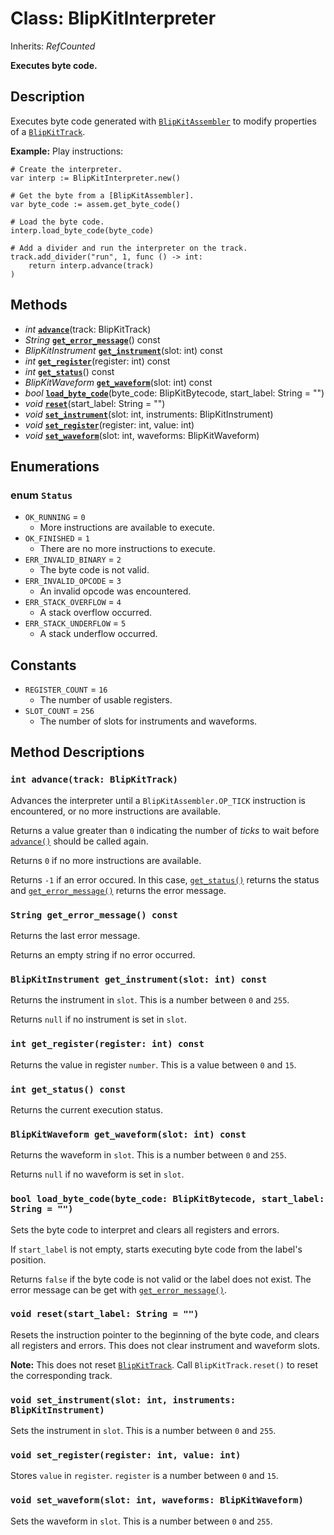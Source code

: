# Class: BlipKitInterpreter

Inherits: *RefCounted*

**Executes byte code.**

## Description

Executes byte code generated with [`BlipKitAssembler`](BlipKitAssembler.md) to modify properties of a [`BlipKitTrack`](BlipKitTrack.md).

**Example:** Play instructions:

```gdscript
# Create the interpreter.
var interp := BlipKitInterpreter.new()

# Get the byte from a [BlipKitAssembler].
var byte_code := assem.get_byte_code()

# Load the byte code.
interp.load_byte_code(byte_code)

# Add a divider and run the interpreter on the track.
track.add_divider("run", 1, func () -> int:
    return interp.advance(track)
)
```
## Methods

- *int* [**`advance`**](#int-advancetrack-blipkittrack)(track: BlipKitTrack)
- *String* [**`get_error_message`**](#string-get_error_message-const)() const
- *BlipKitInstrument* [**`get_instrument`**](#blipkitinstrument-get_instrumentslot-int-const)(slot: int) const
- *int* [**`get_register`**](#int-get_registerregister-int-const)(register: int) const
- *int* [**`get_status`**](#int-get_status-const)() const
- *BlipKitWaveform* [**`get_waveform`**](#blipkitwaveform-get_waveformslot-int-const)(slot: int) const
- *bool* [**`load_byte_code`**](#bool-load_byte_codebyte_code-blipkitbytecode-start_label-string--)(byte_code: BlipKitBytecode, start_label: String = "")
- *void* [**`reset`**](#void-resetstart_label-string--)(start_label: String = "")
- *void* [**`set_instrument`**](#void-set_instrumentslot-int-instruments-blipkitinstrument)(slot: int, instruments: BlipKitInstrument)
- *void* [**`set_register`**](#void-set_registerregister-int-value-int)(register: int, value: int)
- *void* [**`set_waveform`**](#void-set_waveformslot-int-waveforms-blipkitwaveform)(slot: int, waveforms: BlipKitWaveform)

## Enumerations

### enum `Status`

- `OK_RUNNING` = `0`
	- More instructions are available to execute.
- `OK_FINISHED` = `1`
	- There are no more instructions to execute.
- `ERR_INVALID_BINARY` = `2`
	- The byte code is not valid.
- `ERR_INVALID_OPCODE` = `3`
	- An invalid opcode was encountered.
- `ERR_STACK_OVERFLOW` = `4`
	- A stack overflow occurred.
- `ERR_STACK_UNDERFLOW` = `5`
	- A stack underflow occurred.

## Constants

- `REGISTER_COUNT` = `16`
	- The number of usable registers.
- `SLOT_COUNT` = `256`
	- The number of slots for instruments and waveforms.

## Method Descriptions

### `int advance(track: BlipKitTrack)`

Advances the interpreter until a `BlipKitAssembler.OP_TICK` instruction is encountered, or no more instructions are available.

Returns a value greater than `0` indicating the number of *ticks* to wait before [`advance()`](#int-advancetrack-blipkittrack) should be called again.

Returns `0` if no more instructions are available.

Returns `-1` if an error occured. In this case, [`get_status()`](#int-get_status-const) returns the status and [`get_error_message()`](#string-get_error_message-const) returns the error message.

### `String get_error_message() const`

Returns the last error message.

Returns an empty string if no error occurred.

### `BlipKitInstrument get_instrument(slot: int) const`

Returns the instrument in `slot`. This is a number between `0` and `255`.

Returns `null` if no instrument is set in `slot`.

### `int get_register(register: int) const`

Returns the value in register `number`. This is a value between `0` and `15`.

### `int get_status() const`

Returns the current execution status.

### `BlipKitWaveform get_waveform(slot: int) const`

Returns the waveform in `slot`. This is a number between `0` and `255`.

Returns `null` if no waveform is set in `slot`.

### `bool load_byte_code(byte_code: BlipKitBytecode, start_label: String = "")`

Sets the byte code to interpret and clears all registers and errors.

If `start_label` is not empty, starts executing byte code from the label's position.

Returns `false` if the byte code is not valid or the label does not exist. The error message can be get with [`get_error_message()`](#string-get_error_message-const).

### `void reset(start_label: String = "")`

Resets the instruction pointer to the beginning of the byte code, and clears all registers and errors. This does not clear instrument and waveform slots.

**Note:** This does not reset [`BlipKitTrack`](BlipKitTrack.md). Call `BlipKitTrack.reset()` to reset the corresponding track.

### `void set_instrument(slot: int, instruments: BlipKitInstrument)`

Sets the instrument in `slot`. This is a number between `0` and `255`.

### `void set_register(register: int, value: int)`

Stores `value` in `register`. `register` is a number between `0` and `15`.

### `void set_waveform(slot: int, waveforms: BlipKitWaveform)`

Sets the waveform in `slot`. This is a number between `0` and `255`.


